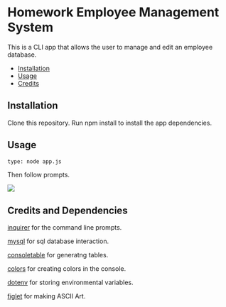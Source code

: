 # Homework Employee Management System

This is a CLI app that allows the user to manage and edit an employee database. 

- [Installation](#Installation)
- [Usage](#Usage)
- [Credits](#Credits)

## Installation
Clone this repository. 
Run npm install to install the app dependencies. 

## Usage 
```sh
type: node app.js
```
Then follow prompts.

![](/gif.gif)



## Credits and Dependencies
[inquirer](https://www.npmjs.com/package/inquirer) for the command line prompts. 

[mysql](https://www.npmjs.com/package/mysql) for sql database interaction.

[consoletable](https://www.npmjs.com/package/console.table) for generatng tables.

[colors](https://www.npmjs.com/package/colors) for creating colors in the console. 

[dotenv](https://www.npmjs.com/package/dotenv) for storing environmental variables.

[figlet](https://www.npmjs.com/package/figlet) for making ASCII Art. 
